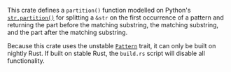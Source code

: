This crate defines a `partition()` function modelled on Python's
[`str.partition()`][1] for splitting a `&str` on the first occurrence of a
pattern and returning the part before the matching substring, the matching
substring, and the part after the matching substring.

Because this crate uses the unstable [`Pattern`][2] trait, it can only be built
on nightly Rust.  If built on stable Rust, the `build.rs` script will disable
all functionality.

[1]: https://docs.python.org/3/library/stdtypes.html#str.partition
[2]: https://doc.rust-lang.org/std/str/pattern/trait.Pattern.html
